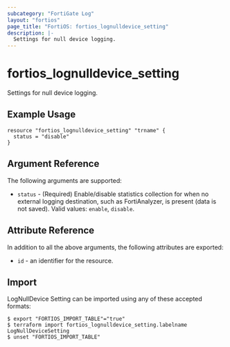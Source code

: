 ```yaml
---
subcategory: "FortiGate Log"
layout: "fortios"
page_title: "FortiOS: fortios_lognulldevice_setting"
description: |-
  Settings for null device logging.
---
```


# fortios_lognulldevice_setting
Settings for null device logging.

## Example Usage

```hcl
resource "fortios_lognulldevice_setting" "trname" {
  status = "disable"
}
```

## Argument Reference

The following arguments are supported:

* `status` - (Required) Enable/disable statistics collection for when no external logging destination, such as FortiAnalyzer, is present (data is not saved). Valid values: `enable`, `disable`.


## Attribute Reference

In addition to all the above arguments, the following attributes are exported:
* `id` - an identifier for the resource.

## Import

LogNullDevice Setting can be imported using any of these accepted formats:
```
$ export "FORTIOS_IMPORT_TABLE"="true"
$ terraform import fortios_lognulldevice_setting.labelname LogNullDeviceSetting
$ unset "FORTIOS_IMPORT_TABLE"
```
